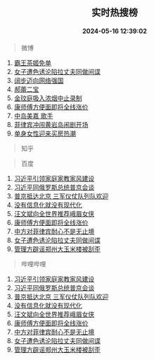 <div align="center"><h2>实时热搜榜</h2><h4>2024-05-16 12:39:02</h4></div>

> 微博  

1. [霸王茶姬免单](https://s.weibo.com/weibo?q=%E9%9C%B8%E7%8E%8B%E8%8C%B6%E5%A7%AC%E5%85%8D%E5%8D%95&t=31&band_rank=1&Refer=top)<br />
2. [女子遭色诱沦陷拉丈夫同做间谍](https://s.weibo.com/weibo?q=%23%E5%A5%B3%E5%AD%90%E9%81%AD%E8%89%B2%E8%AF%B1%E6%B2%A6%E9%99%B7%E6%8B%89%E4%B8%88%E5%A4%AB%E5%90%8C%E5%81%9A%E9%97%B4%E8%B0%8D%23&t=31&band_rank=2&Refer=top)<br />
3. [阔步迈向网络强国](https://s.weibo.com/weibo?q=%23%E9%98%94%E6%AD%A5%E8%BF%88%E5%90%91%E7%BD%91%E7%BB%9C%E5%BC%BA%E5%9B%BD%23&t=31&band_rank=3&Refer=top)<br />
4. [郝蕾二宝](https://s.weibo.com/weibo?q=%E9%83%9D%E8%95%BE%E4%BA%8C%E5%AE%9D&t=31&band_rank=4&Refer=top)<br />
5. [金玟庭吸入浓烟中止录制](https://s.weibo.com/weibo?q=%23%E9%87%91%E7%8E%9F%E5%BA%AD%E5%90%B8%E5%85%A5%E6%B5%93%E7%83%9F%E4%B8%AD%E6%AD%A2%E5%BD%95%E5%88%B6%23&t=31&band_rank=5&Refer=top)<br />
6. [康师傅方便面即将全线涨价](https://s.weibo.com/weibo?q=%23%E5%BA%B7%E5%B8%88%E5%82%85%E6%96%B9%E4%BE%BF%E9%9D%A2%E5%8D%B3%E5%B0%86%E5%85%A8%E7%BA%BF%E6%B6%A8%E4%BB%B7%23&t=31&band_rank=6&Refer=top)<br />
7. [中岛美嘉 歌手](https://s.weibo.com/weibo?q=%E4%B8%AD%E5%B2%9B%E7%BE%8E%E5%98%89%20%E6%AD%8C%E6%89%8B&t=31&band_rank=7&Refer=top)<br />
8. [菲律宾冲闯黄岩岛闹剧开场](https://s.weibo.com/weibo?q=%23%E8%8F%B2%E5%BE%8B%E5%AE%BE%E5%86%B2%E9%97%AF%E9%BB%84%E5%B2%A9%E5%B2%9B%E9%97%B9%E5%89%A7%E5%BC%80%E5%9C%BA%23&t=31&band_rank=8&Refer=top)<br />
9. [单身女性迎来买房热潮](https://s.weibo.com/weibo?q=%23%E5%8D%95%E8%BA%AB%E5%A5%B3%E6%80%A7%E8%BF%8E%E6%9D%A5%E4%B9%B0%E6%88%BF%E7%83%AD%E6%BD%AE%23&t=31&band_rank=9&Refer=top)<br />

> 知乎  


> 百度  

1. [习近平引领家庭家教家风建设](https://www.baidu.com/s?wd=%E4%B9%A0%E8%BF%91%E5%B9%B3%E5%BC%95%E9%A2%86%E5%AE%B6%E5%BA%AD%E5%AE%B6%E6%95%99%E5%AE%B6%E9%A3%8E%E5%BB%BA%E8%AE%BE&sa=fyb_news&rsv_dl=fyb_news)<br />
2. [习近平同俄罗斯总统普京会谈](https://www.baidu.com/s?wd=%E4%B9%A0%E8%BF%91%E5%B9%B3%E5%90%8C%E4%BF%84%E7%BD%97%E6%96%AF%E6%80%BB%E7%BB%9F%E6%99%AE%E4%BA%AC%E4%BC%9A%E8%B0%88&sa=fyb_news&rsv_dl=fyb_news)<br />
3. [普京抵达北京 三军仪仗队列队欢迎](https://www.baidu.com/s?wd=%E6%99%AE%E4%BA%AC%E6%8A%B5%E8%BE%BE%E5%8C%97%E4%BA%AC+%E4%B8%89%E5%86%9B%E4%BB%AA%E4%BB%97%E9%98%9F%E5%88%97%E9%98%9F%E6%AC%A2%E8%BF%8E&sa=fyb_news&rsv_dl=fyb_news)<br />
4. [没有信息化就没有现代化](https://www.baidu.com/s?wd=%E6%B2%A1%E6%9C%89%E4%BF%A1%E6%81%AF%E5%8C%96%E5%B0%B1%E6%B2%A1%E6%9C%89%E7%8E%B0%E4%BB%A3%E5%8C%96&sa=fyb_news&rsv_dl=fyb_news)<br />
5. [汪文斌向全世界推荐峨眉女侠](https://www.baidu.com/s?wd=%E6%B1%AA%E6%96%87%E6%96%8C%E5%90%91%E5%85%A8%E4%B8%96%E7%95%8C%E6%8E%A8%E8%8D%90%E5%B3%A8%E7%9C%89%E5%A5%B3%E4%BE%A0&sa=fyb_news&rsv_dl=fyb_news)<br />
6. [康师傅方便面即将全线涨价](https://www.baidu.com/s?wd=%E5%BA%B7%E5%B8%88%E5%82%85%E6%96%B9%E4%BE%BF%E9%9D%A2%E5%8D%B3%E5%B0%86%E5%85%A8%E7%BA%BF%E6%B6%A8%E4%BB%B7&sa=fyb_news&rsv_dl=fyb_news)<br />
7. [中方对菲律宾耐心不是无止境](https://www.baidu.com/s?wd=%E4%B8%AD%E6%96%B9%E5%AF%B9%E8%8F%B2%E5%BE%8B%E5%AE%BE%E8%80%90%E5%BF%83%E4%B8%8D%E6%98%AF%E6%97%A0%E6%AD%A2%E5%A2%83&sa=fyb_news&rsv_dl=fyb_news)<br />
8. [女子遭色诱沦陷拉丈夫同做间谍](https://www.baidu.com/s?wd=%E5%A5%B3%E5%AD%90%E9%81%AD%E8%89%B2%E8%AF%B1%E6%B2%A6%E9%99%B7%E6%8B%89%E4%B8%88%E5%A4%AB%E5%90%8C%E5%81%9A%E9%97%B4%E8%B0%8D&sa=fyb_news&rsv_dl=fyb_news)<br />
9. [管理方辟谣郑州大玉米楼被刮歪](https://www.baidu.com/s?wd=%E7%AE%A1%E7%90%86%E6%96%B9%E8%BE%9F%E8%B0%A3%E9%83%91%E5%B7%9E%E5%A4%A7%E7%8E%89%E7%B1%B3%E6%A5%BC%E8%A2%AB%E5%88%AE%E6%AD%AA&sa=fyb_news&rsv_dl=fyb_news)<br />

> 哔哩哔哩  

1. [习近平引领家庭家教家风建设](https://www.baidu.com/s?wd=%E4%B9%A0%E8%BF%91%E5%B9%B3%E5%BC%95%E9%A2%86%E5%AE%B6%E5%BA%AD%E5%AE%B6%E6%95%99%E5%AE%B6%E9%A3%8E%E5%BB%BA%E8%AE%BE&sa=fyb_news&rsv_dl=fyb_news)<br />
2. [习近平同俄罗斯总统普京会谈](https://www.baidu.com/s?wd=%E4%B9%A0%E8%BF%91%E5%B9%B3%E5%90%8C%E4%BF%84%E7%BD%97%E6%96%AF%E6%80%BB%E7%BB%9F%E6%99%AE%E4%BA%AC%E4%BC%9A%E8%B0%88&sa=fyb_news&rsv_dl=fyb_news)<br />
3. [普京抵达北京 三军仪仗队列队欢迎](https://www.baidu.com/s?wd=%E6%99%AE%E4%BA%AC%E6%8A%B5%E8%BE%BE%E5%8C%97%E4%BA%AC+%E4%B8%89%E5%86%9B%E4%BB%AA%E4%BB%97%E9%98%9F%E5%88%97%E9%98%9F%E6%AC%A2%E8%BF%8E&sa=fyb_news&rsv_dl=fyb_news)<br />
4. [没有信息化就没有现代化](https://www.baidu.com/s?wd=%E6%B2%A1%E6%9C%89%E4%BF%A1%E6%81%AF%E5%8C%96%E5%B0%B1%E6%B2%A1%E6%9C%89%E7%8E%B0%E4%BB%A3%E5%8C%96&sa=fyb_news&rsv_dl=fyb_news)<br />
5. [汪文斌向全世界推荐峨眉女侠](https://www.baidu.com/s?wd=%E6%B1%AA%E6%96%87%E6%96%8C%E5%90%91%E5%85%A8%E4%B8%96%E7%95%8C%E6%8E%A8%E8%8D%90%E5%B3%A8%E7%9C%89%E5%A5%B3%E4%BE%A0&sa=fyb_news&rsv_dl=fyb_news)<br />
6. [康师傅方便面即将全线涨价](https://www.baidu.com/s?wd=%E5%BA%B7%E5%B8%88%E5%82%85%E6%96%B9%E4%BE%BF%E9%9D%A2%E5%8D%B3%E5%B0%86%E5%85%A8%E7%BA%BF%E6%B6%A8%E4%BB%B7&sa=fyb_news&rsv_dl=fyb_news)<br />
7. [中方对菲律宾耐心不是无止境](https://www.baidu.com/s?wd=%E4%B8%AD%E6%96%B9%E5%AF%B9%E8%8F%B2%E5%BE%8B%E5%AE%BE%E8%80%90%E5%BF%83%E4%B8%8D%E6%98%AF%E6%97%A0%E6%AD%A2%E5%A2%83&sa=fyb_news&rsv_dl=fyb_news)<br />
8. [女子遭色诱沦陷拉丈夫同做间谍](https://www.baidu.com/s?wd=%E5%A5%B3%E5%AD%90%E9%81%AD%E8%89%B2%E8%AF%B1%E6%B2%A6%E9%99%B7%E6%8B%89%E4%B8%88%E5%A4%AB%E5%90%8C%E5%81%9A%E9%97%B4%E8%B0%8D&sa=fyb_news&rsv_dl=fyb_news)<br />
9. [管理方辟谣郑州大玉米楼被刮歪](https://www.baidu.com/s?wd=%E7%AE%A1%E7%90%86%E6%96%B9%E8%BE%9F%E8%B0%A3%E9%83%91%E5%B7%9E%E5%A4%A7%E7%8E%89%E7%B1%B3%E6%A5%BC%E8%A2%AB%E5%88%AE%E6%AD%AA&sa=fyb_news&rsv_dl=fyb_news)<br />
